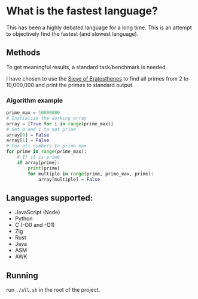 # What is the fastest language?

This has been a highly debated language for a long time.
This is an attempt to objectively find the fastest (and slowest language).

## Methods

To get meaningful results, a standard task/benchmark is needed.

I have chosen to use the [Sieve of Eratosthenes](https://en.wikipedia.org/wiki/Sieve_of_Eratosthenes) to find all primes from 2 to 10,000,000 and print the primes to standard output.

### Algorithm example

```python
prime_max = 10000000
# Initialize the working array
array = [True for i in range(prime_max)]
# Set 0 and 1 to not prime
array[0] = False
array[1] = False
# For all numbers to prime max
for prime in range(prime_max):
    # If it is prime
    if array[prime]:
        print(prime)
        for multiple in range(prime, prime_max, prime):
            array[multiple] = False
```

## Languages supported:

- JavaScript (Node)
- Python
- C (-O0 and -O1)
- Zig
- Rust
- Java
- ASM
- AWK

## Running 

run ``./all.sh`` in the root of the project.
